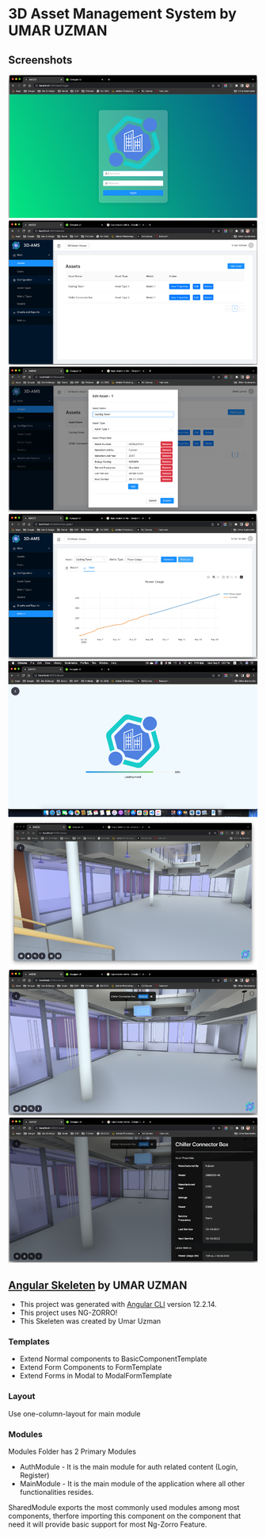 # **3D Asset Management System** by UMAR UZMAN

## Screenshots

![](readme_images/Picture1.png)
![](readme_images/Picture2.png)
![](readme_images/Picture3.png)
![](readme_images/Picture4.png)
![](readme_images/Picture5.png)
![](readme_images/Picture6.png)
![](readme_images/Picture7.png)
![](readme_images/Picture8.png)


## **[Angular Skeleten](https://github.com/umaruzman/angular-skeleton-ngantd)** by UMAR UZMAN


- This project was generated with [Angular CLI](https://github.com/angular/angular-cli) version 12.2.14.
- This project uses NG-ZORRO!
- This Skeleten was created by Umar Uzman

### Templates

- Extend Normal components to BasicComponentTemplate
- Extend Form Components to FormTemplate
- Extend Forms in Modal to ModalFormTemplate

### Layout

Use one-column-layout for main module


### Modules

Modules Folder has 2 Primary Modules

- AuthModule - It is the main module for auth related content (Login, Register)
- MainModule - It is the main module of the application where all other functionalities resides.

SharedModule exports the most commonly used modules among most components, therfore importing this component on the component that need it will provide basic support for most Ng-Zorro Feature.

